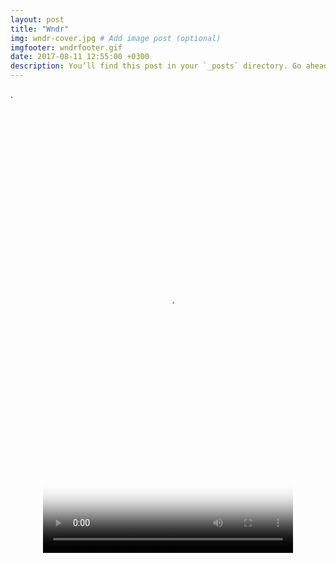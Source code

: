 ```yaml
---
layout: post
title: "Wndr"
img: wndr-cover.jpg # Add image post (optional)
imgfooter: wndrfooter.gif
date: 2017-08-11 12:55:00 +0300
description: You’ll find this post in your `_posts` directory. Go ahead and edit it and re-build the site to see your changes. # Add post description (optional)
---
```

	
.
<div align="center">
<video src="animat2.mp4" poster="wndrposter.png" width="400" height="711" controls preload></video>
</div>


 

